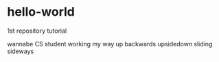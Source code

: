 # hello-world
1st repository tutorial

wannabe CS student working my way up backwards upsidedown sliding sideways 

